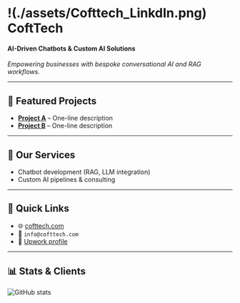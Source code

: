 # !(./assets/Cofttech_LinkdIn.png) CoftTech  
#### AI-Driven Chatbots & Custom AI Solutions  

_Empowering businesses with bespoke conversational AI and RAG workflows._  

---
## 📂 Featured Projects  
- **[Project A](link)** – One-line description  
- **[Project B](link)** – One-line description  

---
## 🚀 Our Services  
- Chatbot development (RAG, LLM integration)  
- Custom AI pipelines & consulting  

---
## 🔗 Quick Links  
- 🌐 [cofttech.com](https://cofttech.com)  
- 📧 `info@cofttech.com`  
- 💼 [Upwork profile](your-upwork-link)  

---
## 📊 Stats & Clients  
![GitHub stats](https://github-readme-stats.vercel.app/api?username=cofttech)  
